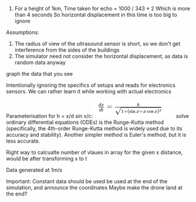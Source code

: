 1) For a height of 1km, 
Time taken for echo = 1000 / 343 * 2
Which is more than 4 seconds
So horizontal displacement in this time is too big to ignore

Assumptions:
1) The radius of view of the ultrasound sensor is short, so we don't get interference from the sides of the buildings
2) The simulator need not consider the horizontal displacement, as data is random data anyway

graph the data that you see

Intentionally ignoring the specifics of setups and reads for electronics sensors. We can rather learn it while working with actual electronics

Parameterisation for h = x/d sin x/c:
![alt text](image.png)
solve ordinary differential equations (ODEs) is the Runge-Kutta method (specifically, the 4th-order Runge-Kutta method is widely used due to its accuracy and stability). Another simpler method is Euler's method, but it is less accurate.

Right way to calcualte number of vlaues in array for the given x distance, would be after transforming x to t

Data generated at 1m/s

Important: Constant data should be used be used at the end of the simulation, and announce the coordinates
Maybe make the drone land at the end?